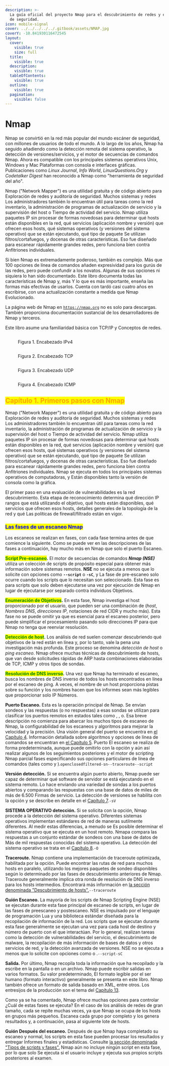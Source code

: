 ```yaml
---
description: >-
  La guía oficial del proyecto Nmap para el descubrimiento de redes y el escaneo
  de seguridad.
icon: mobile-signal
cover: ../../../../../.gitbook/assets/NMAP.jpg
coverY: -10.841930116472545
layout:
  cover:
    visible: true
    size: full
  title:
    visible: true
  description:
    visible: true
  tableOfContents:
    visible: true
  outline:
    visible: true
  pagination:
    visible: false
---
```


# Nmap

Nmap se convirtió en la red más popular del mundo escáner de seguridad, con millones de usuarios de todo el mundo. A lo largo de los años, Nmap ha seguido añadiendo como la detección remota del sistema operativo, la detección de versiones/servicios, y el motor de secuencias de comandos Nmap. Ahora es compatible con los principales sistemas operativos Unix, Windows y Mac Plataformas con consola e interfaces gráficas. Publicaciones como _Linux Journal_, _Info World_, _LinuxQuestions.Org_ y _Codetalker Digest_ han reconocido a Nmap como "herramienta de seguridad del año".

Nmap ("Network Mapper") es una utilidad gratuita y de código abierto para Exploración de redes y auditoría de seguridad. Muchos sistemas y redes Los administradores también lo encuentran útil para tareas como la red inventario, la administración de programas de actualización de servicio y la supervisión del host o Tiempo de actividad del servicio. Nmap utiliza paquetes IP sin procesar de formas novedosas para determinar qué hosts están disponibles en la red, qué servicios (aplicación nombre y versión) que ofrecen esos hosts, qué sistemas operativos (y versiones del sistema operativo) que se están ejecutando, qué tipo de paquete Se utilizan filtros/cortafuegos, y docenas de otras características. Eso fue diseñado para escanear rápidamente grandes redes, pero funciona bien contra Anfitriones individuales.

Si bien Nmap es extremadamente poderoso, también es complejo. Más que 100 opciones de línea de comandos añaden expresividad para los gurús de las redes, pero puede confundir a los novatos. Algunas de sus opciones ni siquiera lo han sido documentado. Este libro documenta todas las características de Nmap y, más Y lo que es más importante, enseña las formas más efectivas de usarlos. Cuenta con tardó casi cuatro años en escribirse, con una actualización constante a medida que Nmap Evolucionado.

La página web de Nmap en [`https://nmap.org`](https://nmap.org/) no es solo para descargas. También proporciona documentación sustancial de los desarrolladores de Nmap y terceros.

Este libro asume una familiaridad básica con TCP/IP y Conceptos de redes.

<figure><img src="../../../../../.gitbook/assets/image (6).png" alt=""><figcaption><p>Figura 1. Encabezado IPv4</p></figcaption></figure>

<figure><img src="../../../../../.gitbook/assets/image (8).png" alt=""><figcaption><p>Figura 2. Encabezado TCP</p></figcaption></figure>

<figure><img src="../../../../../.gitbook/assets/image (9).png" alt=""><figcaption><p>Figura 3. Encabezado UDP</p></figcaption></figure>

<figure><img src="../../../../../.gitbook/assets/image (10).png" alt=""><figcaption><p>Figura 4. Encabezado ICMP</p></figcaption></figure>

## <mark style="color:orange;">Capítulo 1. Primeros pasos con Nmap</mark>

Nmap ("Network Mapper") es una utilidad gratuita y de código abierto para Exploración de redes y auditoría de seguridad. Muchos sistemas y redes Los administradores también lo encuentran útil para tareas como la red inventario, la administración de programas de actualización de servicio y la supervisión del host o Tiempo de actividad del servicio. Nmap utiliza paquetes IP sin procesar de formas novedosas para determinar qué hosts están disponibles en la red, qué servicios (aplicación nombre y versión) que ofrecen esos hosts, qué sistemas operativos (y versiones del sistema operativo) que se están ejecutando, qué tipo de paquete Se utilizan filtros/cortafuegos, y docenas de otras características. Eso fue diseñado para escanear rápidamente grandes redes, pero funciona bien contra Anfitriones individuales. Nmap se ejecuta en todos los principales sistemas operativos de computadoras, y Están disponibles tanto la versión de consola como la gráfica.

El primer paso en una evaluación de vulnerabilidades es la red descubrimiento. Esta etapa de reconocimiento determina qué dirección IP rangos que está utilizando el objetivo, qué hosts están disponibles, qué servicios que ofrecen esos hosts, detalles generales de la topología de la red y qué Las políticas de firewall/filtrado están en vigor.

### <mark style="color:blue;">Las fases de un escaneo Nmap</mark>

Los escaneos se realizan en fases, con cada fase termina antes de que comience la siguiente. Como se puede ver en las descripciones de las fases a continuación, hay mucho más en Nmap que solo el puerto Escaneo.

<mark style="color:green;">**Script Pre-escaneo**</mark>**.** El motor de secuencias de comandos _**Nmap (NSE)**_ utiliza un colección de scripts de propósito especial para obtener más información sobre sistemas remotos. **NSE** no se ejecuta a menos que lo solicite con opciones como **`--script`** o **`-sC`**, y La fase de pre-escaneo solo ocurre cuando los scripts que lo necesitan son seleccionado. Esta fase es para scripts que solo deben ejecutarse una vez por ejecución de Nmap en lugar de ejecutarse por separado contra individuos Objetivos.&#x20;

<mark style="color:green;">**Enumeración de Objetivos**</mark>**.** En esta fase, Nmap investiga el host proporcionado por el usuario, que pueden ser una combinación de (_host_, _Nombres DNS_, _direcciones IP_, notaciones de red CIDR y mucho más). Esta fase no se puede omitir ya que es esencial para el escaneo posterior, pero puede simplificar el procesamiento pasando solo direcciones IP para que Nmap no tenga que reenviar resolución.

<mark style="color:green;">**Detección de host**</mark>**.** Los análisis de red suelen comenzar descubriendo qué objetivos de la red están en línea y, por lo tanto, vale la pena una investigación más profunda. Este proceso se denomina _detección de host_ o _ping escaneo_. Nmap ofrece muchas técnicas de descubrimiento de hosts, que van desde solicitudes rápidas de ARP hasta combinaciones elaboradas de TCP, ICMP y otros tipos de sondas.

<mark style="color:green;">**Resolución de DNS inverso**</mark>**.** Una vez que Nmap ha terminado el escaneo, busca los nombres de DNS inverso de todos los hosts encontrados en línea por el escaneo de ping. A veces, el nombre de un host proporciona pistas sobre su función y los nombres hacen que los informes sean más legibles que proporcionar solo IP Números.

**Puerto Escaneo.** Esta es la operación principal de Nmap. Se envían sondeos y las respuestas (o no respuestas) a esas sondas se utilizan para clasificar los puertos remotos en estados tales como , , o. Esa breve descripción no comienza para abarcar los muchos tipos de escaneo de Nmap, la configurabilidad de los escaneos y algoritmos para mejorar la velocidad y la precisión. Una visión general del puerto se encuentra en [el Capítulo 4](https://nmap.org/book/port-scanning.html). Información detallada sobre algoritmos y opciones de línea de comandos se encuentran en [el Capítulo 5](https://nmap.org/book/scan-methods.html). Puerto El escaneo se realiza de forma predeterminada, aunque puede omitirlo con la opción y aún así realizar algunos de los seguimientos posteriores y el motor de scripting Nmap parcial fases especificando sus opciones particulares de línea de comandos (tales como y ).`openclosedfiltered-sn--traceroute--script`

**Versión detección.** Si se encuentra algún puerto abierto, Nmap puede ser capaz de determinar qué software de servidor se está ejecutando en el sistema remoto. Lo hace enviando una variedad de sondas a los puertos abiertos y comparando las respuestas con una base de datos de miles de más de 6.500 Firmas de servicio. La detección de versiones se habilita con la opción y se describe en detalle en el [Capítulo 7](https://nmap.org/book/vscan.html).`-sV`

**SISTEMA OPERATIVO detección.** Si se solicita con la opción, Nmap procede a la detección del sistema operativo. Diferentes sistemas operativos implementan estándares de red de maneras sutilmente diferentes. Al medir estas diferencias, a menudo se Es posible determinar el sistema operativo que se ejecuta en un host remoto. Nmapa compara las respuestas a un conjunto estándar de sondeos con una base de datos de Más de mil respuestas conocidas del sistema operativo. La detección del sistema operativo se trata en el [Capítulo 8](https://nmap.org/book/osdetect.html).`-O`

**Traceroute.** Nmap contiene una implementación de traceroute optimizada, habilitada por la opción. Puede encontrar las rutas de red para muchos hosts en paralelo, utilizando los mejores paquetes de sondeo disponibles según lo determinado por las fases de descubrimiento anteriores de Nmap. Traceroute generalmente implica otra ronda de resolución de DNS inverso para los hosts intermedios. Encontrará más información en [la sección denominada "Descubrimiento de hosts".](https://nmap.org/book/man-host-discovery.html)`--traceroute`

**Guión Escaneo.** La mayoría de los scripts de Nmap Scripting Engine (NSE) se ejecutan durante esta fase principal de escaneo de scripts, en lugar de las fases de preescaneo y postescaneo. NSE es impulsado por el lenguaje de programación Lua y una biblioteca estándar diseñada para la recopilación de información de la red. Los scripts que se ejecutan durante esta fase generalmente se ejecutan una vez para cada host de destino y número de puerto con el que interactúan. Por lo general, realizan tareas como la detección de vulnerabilidades del servicio, el descubrimiento de malware, la recopilación de más información de bases de datos y otros servicios de red, y la detección avanzada de versiones. NSE no se ejecuta a menos que lo solicite con opciones como o .`--script-sC`

**Salida.** Por último, Nmap recopila toda la información que ha recopilado y la escribe en la pantalla o en un archivo. Nmap puede escribir salidas en varios formatos. Su valor predeterminado, El formato legible por el ser humano (formato interactivo) generalmente se presenta en este libro. Nmap también ofrece un formato de salida basado en XML, entre otros. Los entresijos de la producción son el tema del [Capítulo 13](https://nmap.org/book/output.html).

Como ya se ha comentado, Nmap ofrece muchas opciones para controlar ¿Cuál de estas fases se ejecuta? En el caso de los análisis de redes de gran tamaño, cada se repite muchas veces, ya que Nmap se ocupa de los hosts en grupos más pequeños. Escanea cada grupo por completo y los genera resultados y, a continuación, pasa al siguiente lote de hosts.

**Guión Después del escaneo.** Después de que Nmap haya completado su escaneo y normal, los scripts en esta fase pueden procesar los resultados y entregar Informes finales y estadísticas. Consulte [la sección denominada "Tipos de scripts y fases".](https://nmap.org/book/nse-usage.html#nse-script-types) Nmap aún no incluye ningún script en esta fase, por lo que solo Se ejecuta si el usuario incluye y ejecuta sus propios scripts posteriores al examen.

